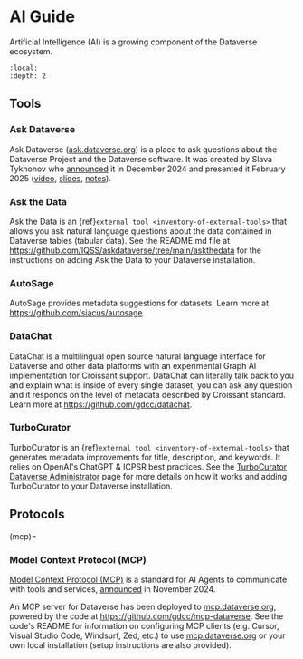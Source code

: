 # AI Guide

Artificial Intelligence (AI) is a growing component of the Dataverse ecosystem.

```{contents} Contents:
:local:
:depth: 2
```

## Tools

### Ask Dataverse

Ask Dataverse ([ask.dataverse.org](https://ask.dataverse.org)) is a place to ask questions about the Dataverse Project and the Dataverse software. It was created by Slava Tykhonov who [announced](https://groups.google.com/g/dataverse-community/c/tqwCoygO4oE/m/MNSfrw_QAwAJ) it in December 2024 and presented it February 2025 ([video](https://harvard.zoom.us/rec/share/bOizatNdMdxINRCnqpt87fPITPvsDWTv3ysvA8kIaEE4wnmZPSeSUkdmpKYP1ooA.rKoNMqED_L8KtHOi), [slides](https://docs.google.com/presentation/d/1HFN-wAe4eUGwJAhYCLbNcNHAsi-Hy8jQ/edit?usp=sharing&ouid=117275479921759507378&rtpof=true&sd=true), [notes](https://docs.google.com/document/d/1Dz07WKceGrBGdq5wWf0NJS08CO0FEmi4TgQBcsDcpRE/edit?usp=sharing)).

### Ask the Data

Ask the Data is an {ref}`external tool <inventory-of-external-tools>` that allows you ask natural language questions about the data contained in Dataverse tables (tabular data). See the README.md file at <https://github.com/IQSS/askdataverse/tree/main/askthedata> for the instructions on adding Ask the Data to your Dataverse installation.

### AutoSage

AutoSage provides metadata suggestions for datasets. Learn more at <https://github.com/siacus/autosage>.

### DataChat

DataChat is a multilingual open source natural language interface for Dataverse and other data platforms with an experimental Graph AI implementation for Croissant support. DataChat can literally talk back to you and explain what is inside of every single dataset, you can ask any question and it responds on the level of metadata described by Croissant standard. Learn more at <https://github.com/gdcc/datachat>.

### TurboCurator

TurboCurator is an {ref}`external tool <inventory-of-external-tools>` that generates metadata improvements for title, description, and keywords. It relies on OpenAI's ChatGPT & ICPSR best practices. See the [TurboCurator Dataverse Administrator](https://turbocurator.icpsr.umich.edu/tc/adminabout/) page for more details on how it works and adding TurboCurator to your Dataverse installation.


## Protocols

(mcp)=
### Model Context Protocol (MCP)

[Model Context Protocol (MCP)](https://modelcontextprotocol.io/introduction) is a standard for AI Agents to communicate with tools and services, [announced](https://www.anthropic.com/news/model-context-protocol) in November 2024.

An MCP server for Dataverse has been deployed to [mcp.dataverse.org][], powered by the code at <https://github.com/gdcc/mcp-dataverse>. See the code's README for information on configuring MCP clients (e.g. Cursor, Visual Studio Code, Windsurf, Zed, etc.) to use [mcp.dataverse.org][] or your own local installation (setup instructions are also provided).

[mcp.dataverse.org]: https://mcp.dataverse.org
